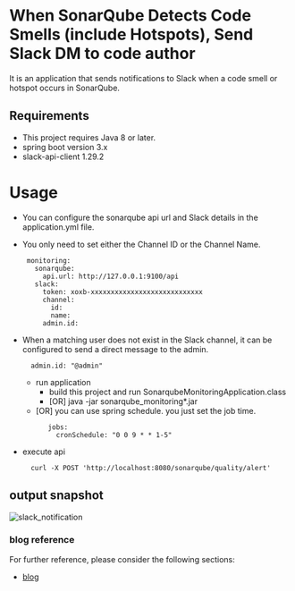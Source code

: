 # When SonarQube Detects Code Smells (include Hotspots), Send Slack DM to code author

It is an application that sends notifications to Slack when a code smell or hotspot occurs in SonarQube.

## Requirements

* This project requires Java 8 or later.
* spring boot version 3.x
* slack-api-client 1.29.2

# Usage

* You can configure the sonarqube api url and Slack details in the application.yml file.
* You only need to set either the Channel ID or the Channel Name.
   ```
    monitoring:
      sonarqube:
        api.url: http://127.0.0.1:9100/api
      slack:
        token: xoxb-xxxxxxxxxxxxxxxxxxxxxxxxxxxx
        channel:
          id:
          name:
        admin.id:
    ```
* When a matching user does not exist in the Slack channel, it can be configured to send a direct message to the admin.
  ```
    admin.id: "@admin"
  ```

  * run application
      * build this project and run SonarqubeMonitoringApplication.class
      * [OR] java -jar sonarqube_monitoring*.jar
  * [OR] you can use spring schedule. you just set the job time.
    ```
       jobs:
         cronSchedule: "0 0 9 * * 1-5"
    ```

* execute api
    ```
      curl -X POST 'http://localhost:8080/sonarqube/quality/alert'
    ```

## output snapshot
![slack_notification](https://tnfhrnsss.github.io/docs/sub-projects/img/sonarqube_codesmell_slack_notification.png)

### blog reference

For further reference, please consider the following sections:

* [blog](https://tnfhrnsss.github.io/docs/sub-projects/sonarqube_codesmell_slack_notification/)

